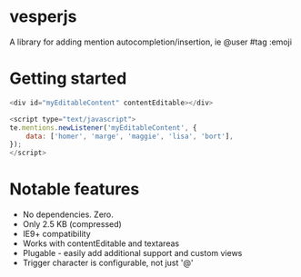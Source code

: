 # vesperjs
A library for adding mention autocompletion/insertion, ie @user #tag :emoji

# Getting started

```javascript
<div id="myEditableContent" contentEditable></div>

<script type="text/javascript">
te.mentions.newListener('myEditableContent', {
	data: ['homer', 'marge', 'maggie', 'lisa', 'bort'],
});
</script>
```

# Notable features
- No dependencies. Zero.
- Only 2.5 KB (compressed)
- IE9+ compatibility
- Works with contentEditable and textareas
- Plugable - easily add additional support and custom views
- Trigger character is configurable, not just '@'